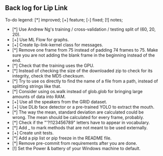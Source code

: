 Back log for Lip Link
----------

To-do legend: [*] improved; [+] feature; [-] fixed; [!] notes;

   - [*] Use Andrew Ng's training / cross-validation / testing split of (60, 20, 20).
   - [+] Use ML Flow for graphs.
   - [+] Create lip-link-kernel class for messages.
   - [*] Remove one frame from 75 instead of padding 74 frames to 75. Make sure you are not adding the blank frame in the beginning instead of the end.
   - [*] Check that the training uses the GPU.
   - [*] Instead of checking the size of the downloaded zip to check for its integrity, check the MD5 checksum.
   - [*] Try to use os directly to find the name of a file from a path, instead of splitting strings like that.
   - [*] Consider using os.walk instead of glob.glob for bringing large amounts of data into RAM.
   - [+] Use all the speakers from the GRID dataset.
   - [+] Use DLib face detector or a pre-trained YOLO to extract the mouth.
   - [*] The way the mean, standard deviation are calculated could be wrong. The mean should be calculated for every frame, probably.
   - [*] Check if the "'?!123456789" letters have to appear in vocabulary.
   - [*] Add _ to mark methods that are not meant to be used externally.
   - [+] Create unit tests.
   - [*] Add a pip list or pip freeze in the README file.
   - [*] Remove pre-commit from requirements after you are done.
   - [!] Set the Power & battery of your Windows machine to default.
